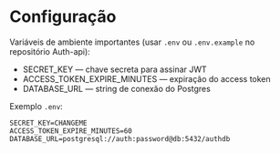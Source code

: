 # Configuração

Variáveis de ambiente importantes (usar `.env` ou `.env.example` no repositório Auth-api):

- SECRET_KEY — chave secreta para assinar JWT
- ACCESS_TOKEN_EXPIRE_MINUTES — expiração do access token
- DATABASE_URL — string de conexão do Postgres

Exemplo `.env`:

```
SECRET_KEY=CHANGEME
ACCESS_TOKEN_EXPIRE_MINUTES=60
DATABASE_URL=postgresql://auth:password@db:5432/authdb
```
